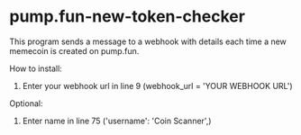 # pump.fun-new-token-checker
This program sends a message to a webhook with details each time a new memecoin is created on pump.fun.

How to install:
1. Enter your webhook url in line 9 (webhook_url = 'YOUR WEBHOOK URL')

Optional:
1. Enter name in line 75 ('username': 'Coin Scanner',)
